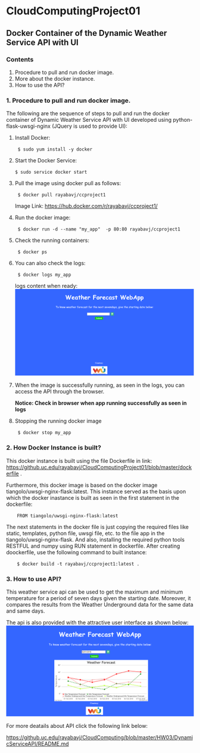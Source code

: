 # CloudComputingProject01
## Docker Container of the Dynamic Weather Service API with UI
### Contents
1. Procedure to pull and run docker image.
2. More about the docker instance.
3. How to use the API?

### 1. Procedure to pull and run docker image.

The following are the sequence of steps to pull and run the docker container of Dynamic Weather Service API with UI developed using python-flask-uwsgi-nginx (JQuery is used to provide UI):

1. Install Docker:
        
        $ sudo yum install -y docker

2. Start the Docker Service:
       
       $ sudo service docker start

3. Pull the image using docker pull as follows:
        
        $ docker pull rayabavj/ccproject1
    
    Image Link: https://hub.docker.com/r/rayabavj/ccproject1/

4. Run the docker image:
        
        $ docker run -d --name "my_app"  -p 80:80 rayabavj/ccproject1
    
5. Check the running containers:
        
        $ docker ps
 
6. You can also check the logs:
        
        $ docker logs my_app
        
   logs content when ready:
   ![SS](https://github.com/VarunRaj7/CloudComputing/blob/master/HW3/DynamicServiceAPI/SS1.PNG)
   
7. When the image is successfully running, as seen in the logs, you can access the API through the browser.

      **Notice: Check in browser when app running successfully as seen in logs**

8. Stopping the running docker image
        
        $ docker stop my_app
    
### 2. How Docker Instance is built?

This docker instance is built using the file Dockerfile in link: https://github.uc.edu/rayabavj/CloudComputingProject01/blob/master/dockerfile . 

Furthermore, this docker image is based on the docker image tiangolo/uwsgi-nginx-flask:latest. This instance served as the basis upon which the docker inastance is built as seen in the first statement in the dockerfile:

        FROM tiangolo/uwsgi-nginx-flask:latest

The next statements in the docker file is just copying the required files like static, templates, python file, uwsgi file, etc. to the file app in the tiangolo/uwsgi-nginx-flask. And also, installing the required python tools RESTFUL and numpy using RUN statement in dockerfile. After creating doockerfile, use the following command to built instance:
        
        $ docker build -t rayabavj/ccproject1:latest .
               

### 3. How to use API?

This weather service api can be used to get the maximum and minimum temperature for a period of seven days given the starting date. Moreover, it compares the results from the Weather Underground data for the same data and same days.

The api is also provided with the attractive user interface as shown below:
![SS3](https://github.com/VarunRaj7/CloudComputing/blob/master/HW3/DynamicServiceAPI/SS3.PNG)

For more deatails about API click the following link below: 

https://github.uc.edu/rayabavj/CloudComputing/blob/master/HW03/DynamicServiceAPI/README.md
